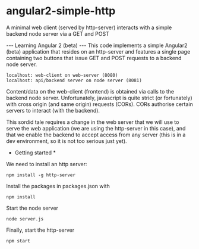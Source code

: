 # angular2-simple-http
A minimal web client (served by http-server) interacts with a simple backend node server via a GET and POST



--- Learning Angular 2 (beta) ---
This code implements a simple Angular2 (beta) application that resides on an
http-server and features a single page containing two buttons that issue
GET and POST requests to a backend node server.

    localhost: web-client on web-server (8080)
    localhost: api/backend server on node server (8081)

Content/data on the web-client (frontend) is obtained
via calls to the backend node server. Unfortunately, javascript
is quite strict (or fortunately) with cross origin (and same origin)
requests (CORs). CORs authorise certain servers to interact (with the backend).

This sordid tale requires a change in the web server that we
will use to serve the web application (we are using the
http-server in this case), and that
we enable the backend to accept access from any server
(this is in a dev environment, so it is not too serious just yet).

* Getting started *

We need to install an http server:

    npm install -g http-server

Install the packages in packages.json with

    npm install

Start the node server

    node server.js

Finally, start the http-server

    npm start
